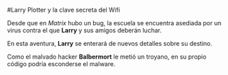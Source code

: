 #Larry Plotter y la clave secreta del Wifi

Desde que en *Matrix* hubo un bug, la escuela se encuentra asediada por un virus contra el que **Larry** y sus amigos deberán luchar.

En esta aventura, **Larry** se enterará de nuevos detalles sobre su destino.

Como el malvado hacker **Balbermort** le metió un troyano, en su propio código podría esconderse el malware.